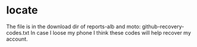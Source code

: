 # locate

The file is in the download dir of reports-alb and moto:
github-recovery-codes.txt
In case I loose my phone I think these codes will help recover my account.

